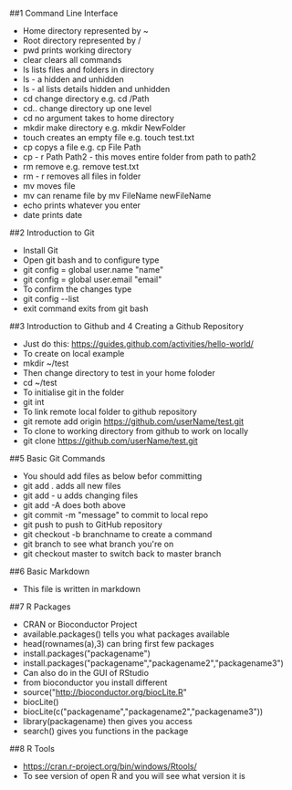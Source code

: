 ##1 Command Line Interface

* Home directory represented by ~
* Root directory represented by /
* pwd prints working directory
* clear clears all commands 
* ls lists files and folders in directory
* ls - a hidden and unhidden
* ls - al lists details hidden and unhidden
* cd change directory e.g. cd /Path
* cd.. change directory up one level
* cd no argument takes to home directory
* mkdir make directory e.g. mkdir NewFolder
* touch creates an empty file e.g. touch test.txt
* cp copys a file e.g. cp File Path
* cp - r Path Path2 - this moves entire folder from path to path2 
* rm remove e.g. remove test.txt 
* rm - r removes all files in folder
* mv moves file 
* mv can rename file by mv FileName newFileName
* echo prints whatever you enter
* date prints date

##2 Introduction to Git

* Install Git 
* Open git bash and to configure type
* git config = global user.name "name"
* git config = global user.email "email"
* To confirm the changes type
* git config --list 
* exit command exits from git bash

##3 Introduction to Github and 4 Creating a Github Repository

* Just do this: https://guides.github.com/activities/hello-world/
* To create on local example
* mkdir ~/test
* Then change directory to test in your home foloder
* cd ~/test
* To initialise git in the folder
* git int
* To link remote local folder to github repository
* git remote add origin https://github.com/userName/test.git
* To clone to working directory from github to work on locally
* git clone https://github.com/userName/test.git

##5 Basic Git Commands

* You should add files as below befor committing
* git add . adds all new files
* git add - u adds changing files
* git add -A does both above
* git commit -m "message" to commit to local repo
* git push to push to GitHub repository
* git checkout -b branchname to create a command
* git branch to see what branch you're on
* git checkout master to switch back to master branch

##6 Basic Markdown

* This file is written in markdown

##7 R Packages

* CRAN or Bioconductor Project
* available.packages() tells you what packages available
* head(rownames(a),3) can bring first few packages
* install.packages("packagename")
* install.packages("packagename","packagename2","packagename3")
* Can also do in the GUI of RStudio
* from bioconductor you install different
* source("http://bioconductor.org/biocLite.R" 
* biocLite()
* biocLite(c("packagename","packagename2","packagename3"))
* library(packagename) then gives you access
* search() gives you functions in the package

##8 R Tools
* https://cran.r-project.org/bin/windows/Rtools/
* To see version of open R and you will see what version it is










